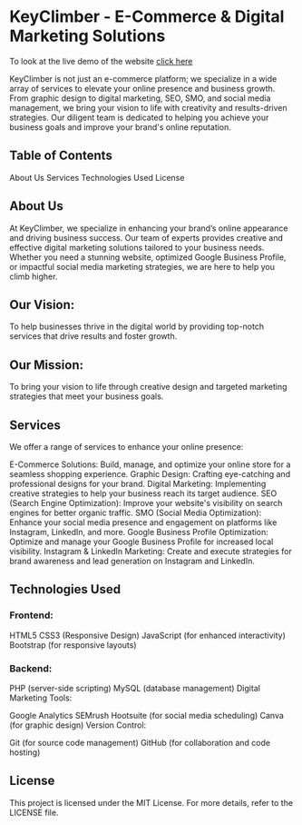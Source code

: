# KeyClimber - E-Commerce & Digital Marketing Solutions
To look at the live demo of the website [click here](https://riyasharma029.github.io/E-Commerce-Website/)

KeyClimber is not just an e-commerce platform; we specialize in a wide array of services to elevate your online presence and business growth. From graphic design to digital marketing, SEO, SMO, and social media management, we bring your vision to life with creativity and results-driven strategies. Our diligent team is dedicated to helping you achieve your business goals and improve your brand's online reputation.

## Table of Contents
About Us
Services
Technologies Used
License

## About Us
At KeyClimber, we specialize in enhancing your brand’s online appearance and driving business success. Our team of experts provides creative and effective digital marketing solutions tailored to your business needs. Whether you need a stunning website, optimized Google Business Profile, or impactful social media marketing strategies, we are here to help you climb higher.

## Our Vision:
To help businesses thrive in the digital world by providing top-notch services that drive results and foster growth.

## Our Mission:
To bring your vision to life through creative design and targeted marketing strategies that meet your business goals.

## Services
We offer a range of services to enhance your online presence:

E-Commerce Solutions: Build, manage, and optimize your online store for a seamless shopping experience.
Graphic Design: Crafting eye-catching and professional designs for your brand.
Digital Marketing: Implementing creative strategies to help your business reach its target audience.
SEO (Search Engine Optimization): Improve your website's visibility on search engines for better organic traffic.
SMO (Social Media Optimization): Enhance your social media presence and engagement on platforms like Instagram, LinkedIn, and more.
Google Business Profile Optimization: Optimize and manage your Google Business Profile for increased local visibility.
Instagram & LinkedIn Marketing: Create and execute strategies for brand awareness and lead generation on Instagram and LinkedIn.

## Technologies Used
### Frontend:

HTML5
CSS3 (Responsive Design)
JavaScript (for enhanced interactivity)
Bootstrap (for responsive layouts)

### Backend:

PHP (server-side scripting)
MySQL (database management)
Digital Marketing Tools:

Google Analytics
SEMrush
Hootsuite (for social media scheduling)
Canva (for graphic design)
Version Control:

Git (for source code management)
GitHub (for collaboration and code hosting)


## License
This project is licensed under the MIT License. For more details, refer to the LICENSE file.
